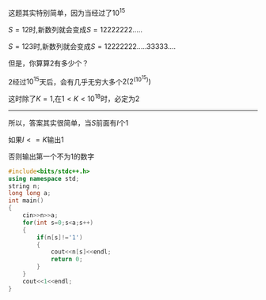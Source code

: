 这题其实特别简单，因为当经过了$10^{15}$

$S=12$时,新数列就会变成$S=12222222.....$

$S=123$时,新数列就会变成$S=12222222.....33333....$

但是，你算算$2$有多少个？

$2$经过$10^{15}$天后，会有几乎无穷大多个$2(2^{(10^{15})})$

这时除了$K=1$,在$1<K<10^{18}$时，必定为$2$

___

所以，答案其实很简单，当$S$前面有$I$个$1$

如果$I<=K$输出$1$

否则输出第一个不为$1$的数字
```cpp
#include<bits/stdc++.h>
using namespace std;
string n;
long long a;
int main()
{
	cin>>n>>a;
	for(int s=0;s<a;s++)
	{
		if(n[s]!='1')
		{
			cout<<n[s]<<endl;
			return 0;
		}
	}
	cout<<1<<endl;
}
```